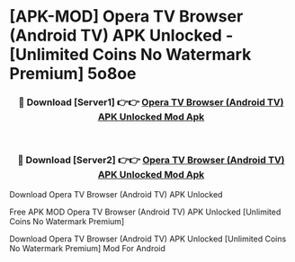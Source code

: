 # [APK-MOD] Opera TV Browser (Android TV) APK Unlocked - [Unlimited Coins No Watermark Premium] 5o8oe



<div align="center">
<h3>🔴 Download [Server1] 👉👉 <a href="https://momento.my/?title=Opera_TV_Browser_(Android_TV)_APK_Unlocked">Opera TV Browser (Android TV) APK Unlocked Mod Apk</a></h3><br>

<h3>🔴 Download [Server2] 👉👉 <a href="https://momento.my/?title=Opera_TV_Browser_(Android_TV)_APK_Unlocked">Opera TV Browser (Android TV) APK Unlocked Mod Apk</a></h3>
</div>



Download Opera TV Browser (Android TV) APK Unlocked 

Free APK MOD Opera TV Browser (Android TV) APK Unlocked [Unlimited Coins No Watermark Premium]

Download Opera TV Browser (Android TV) APK Unlocked [Unlimited Coins No Watermark Premium] Mod For Android
